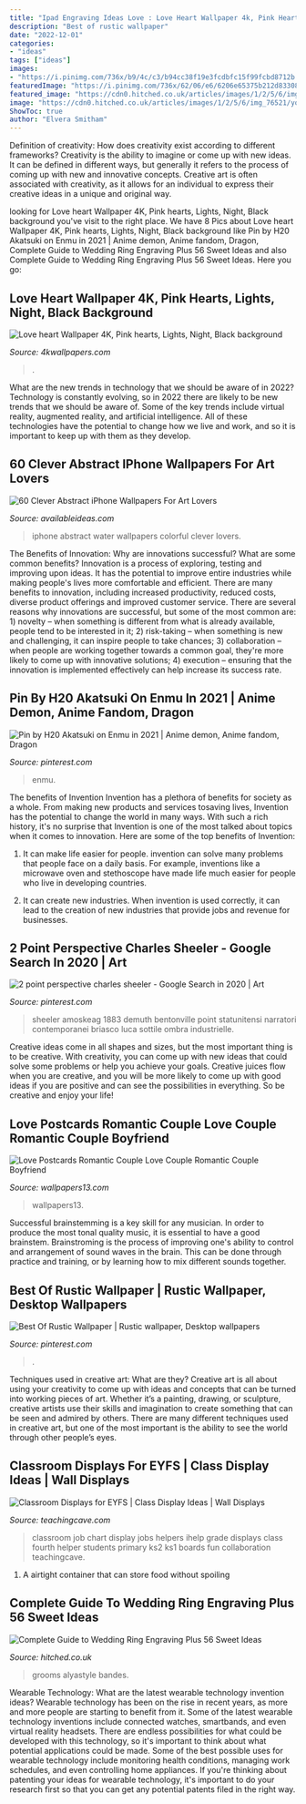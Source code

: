 ```yaml
---
title: "Ipad Engraving Ideas Love : Love Heart Wallpaper 4k, Pink Hearts, Lights, Night, Black Background"
description: "Best of rustic wallpaper"
date: "2022-12-01"
categories:
- "ideas"
tags: ["ideas"]
images:
- "https://i.pinimg.com/736x/b9/4c/c3/b94cc38f19e3fcdbfc15f99fcbd8712b.jpg"
featuredImage: "https://i.pinimg.com/736x/62/06/e6/6206e65375b212d833087d5f391a6358.jpg"
featured_image: "https://cdn0.hitched.co.uk/articles/images/1/2/5/6/img_76521/your-actual-finger-print-rings-his-and-hers-matching-white-etsy.jpeg"
image: "https://cdn0.hitched.co.uk/articles/images/1/2/5/6/img_76521/your-actual-finger-print-rings-his-and-hers-matching-white-etsy.jpeg"
ShowToc: true
author: "Elvera Smitham"
---
```



Definition of creativity: How does creativity exist according to different frameworks?
Creativity is the ability to imagine or come up with new ideas. It can be defined in different ways, but generally it refers to the process of coming up with new and innovative concepts. Creative art is often associated with creativity, as it allows for an individual to express their creative ideas in a unique and original way.

	

		
looking for Love heart Wallpaper 4K, Pink hearts, Lights, Night, Black background you've visit to the right place. We have 8 Pics about Love heart Wallpaper 4K, Pink hearts, Lights, Night, Black background like Pin by H20 Akatsuki on Enmu in 2021 | Anime demon, Anime fandom, Dragon, Complete Guide to Wedding Ring Engraving Plus 56 Sweet Ideas and also Complete Guide to Wedding Ring Engraving Plus 56 Sweet Ideas. Here you go:
		
    
## Love Heart Wallpaper 4K, Pink Hearts, Lights, Night, Black Background

<img loading=lazy src="https://4kwallpapers.com/images/wallpapers/love-heart-pink-hearts-lights-night-black-background-5k-1366x768-3591.jpg" onerror="this.onerror=null;this.src='https://tse4.mm.bing.net/th?id=OIP.ZXXXzcVyMeYOY6ZZ-iDo9gHaEK&amp;pid=15.1';" alt="Love heart Wallpaper 4K, Pink hearts, Lights, Night, Black background">

_Source: 4kwallpapers.com_

>. 

	

What are the new trends in technology that we should be aware of in 2022?
Technology is constantly evolving, so in 2022 there are likely to be new trends that we should be aware of. Some of the key trends include virtual reality, augmented reality, and artificial intelligence. All of these technologies have the potential to change how we live and work, and so it is important to keep up with them as they develop.

    
## 60 Clever Abstract IPhone Wallpapers For Art Lovers

<img loading=lazy src="http://availableideas.com/wp-content/uploads/2016/02/Colorful-Water-Drop-iPhone-6-Plus-HD-Wallpaper.jpg" onerror="this.onerror=null;this.src='https://tse2.mm.bing.net/th?id=OIP.gq1QzkW47M3BkXR55xZdhQHaNK&amp;pid=15.1';" alt="60 Clever Abstract iPhone Wallpapers For Art Lovers">

_Source: availableideas.com_

>iphone abstract water wallpapers colorful clever lovers. 

	

The Benefits of Innovation: Why are innovations successful? What are some common benefits?
Innovation is a process of exploring, testing and improving upon ideas. It has the potential to improve entire industries while making people's lives more comfortable and efficient. There are many benefits to innovation, including increased productivity, reduced costs, diverse product offerings and improved customer service.
There are several reasons why innovations are successful, but some of the most common are: 1) novelty – when something is different from what is already available, people tend to be interested in it; 2) risk-taking – when something is new and challenging, it can inspire people to take chances; 3) collaboration – when people are working together towards a common goal, they're more likely to come up with innovative solutions; 4) execution – ensuring that the innovation is implemented effectively can help increase its success rate.

    
## Pin By H20 Akatsuki On Enmu In 2021 | Anime Demon, Anime Fandom, Dragon

<img loading=lazy src="https://i.pinimg.com/736x/e2/c0/a4/e2c0a4e2b372904e6a32d91d73ff5a9c.jpg" onerror="this.onerror=null;this.src='https://tse4.mm.bing.net/th?id=OIP._CSDUXg-nwPLZoJdsHmC5AHaK6&amp;pid=15.1';" alt="Pin by H20 Akatsuki on Enmu in 2021 | Anime demon, Anime fandom, Dragon">

_Source: pinterest.com_

>enmu. 

	

The benefits of Invention
Invention has a plethora of benefits for society as a whole. From making new products and services tosaving lives, Invention has the potential to change the world in many ways. With such a rich history, it's no surprise that Invention is one of the most talked about topics when it comes to innovation. Here are some of the top benefits of Invention: 
1. It can make life easier for people. invention can solve many problems that people face on a daily basis. For example, inventions like a microwave oven and stethoscope have made life much easier for people who live in developing countries.

2. It can create new industries. When invention is used correctly, it can lead to the creation of new industries that provide jobs and revenue for businesses.

    
## 2 Point Perspective Charles Sheeler - Google Search In 2020 | Art

<img loading=lazy src="https://i.pinimg.com/736x/62/06/e6/6206e65375b212d833087d5f391a6358.jpg" onerror="this.onerror=null;this.src='https://tse1.mm.bing.net/th?id=OIP.p3r0sQL-ImAl3VoHmPX1qwHaIZ&amp;pid=15.1';" alt="2 point perspective charles sheeler - Google Search in 2020 | Art">

_Source: pinterest.com_

>sheeler amoskeag 1883 demuth bentonville point statunitensi narratori contemporanei briasco luca sottile ombra industrielle. 

	

Creative ideas come in all shapes and sizes, but the most important thing is to be creative. With creativity, you can come up with new ideas that could solve some problems or help you achieve your goals. Creative juices flow when you are creative, and you will be more likely to come up with good ideas if you are positive and can see the possibilities in everything. So be creative and enjoy your life!

    
## Love Postcards Romantic Couple Love Couple Romantic Couple Boyfriend

<img loading=lazy src="https://www.wallpapers13.com/wp-content/uploads/2019/08/Love-Postcards-Romantic-Couple-Love-Couple-Romantic-Couple-Boyfriend-And-Girl-Kissing-Kiss-Friendship-Forever.jpg" onerror="this.onerror=null;this.src='https://tse3.mm.bing.net/th?id=OIP.qStCVMOH_VojE9yb3JppVAHaEo&amp;pid=15.1';" alt="Love Postcards Romantic Couple Love Couple Romantic Couple Boyfriend">

_Source: wallpapers13.com_

>wallpapers13. 

	

Successful brainstemming is a key skill for any musician. In order to produce the most tonal quality music, it is essential to have a good brainstem. Brainstroming is the process of improving one's ability to control and arrangement of sound waves in the brain. This can be done through practice and training, or by learning how to mix different sounds together.

    
## Best Of Rustic Wallpaper | Rustic Wallpaper, Desktop Wallpapers

<img loading=lazy src="https://i.pinimg.com/736x/b9/4c/c3/b94cc38f19e3fcdbfc15f99fcbd8712b.jpg" onerror="this.onerror=null;this.src='https://tse3.mm.bing.net/th?id=OIP.IsFaILrkgNmq2AevC8g8YwHaNK&amp;pid=15.1';" alt="Best Of Rustic Wallpaper | Rustic wallpaper, Desktop wallpapers">

_Source: pinterest.com_

>. 

	

Techniques used in creative art: What are they?
Creative art is all about using your creativity to come up with ideas and concepts that can be turned into working pieces of art. Whether it’s a painting, drawing, or sculpture, creative artists use their skills and imagination to create something that can be seen and admired by others. There are many different techniques used in creative art, but one of the most important is the ability to see the world through other people’s eyes.

    
## Classroom Displays For EYFS | Class Display Ideas | Wall Displays

<img loading=lazy src="http://www.teachingcave.com/wp-content/uploads/2013/10/ihelp1.jpg" onerror="this.onerror=null;this.src='https://tse3.mm.bing.net/th?id=OIP.jz-K9hgKZfxAyzBIi7K_ZQHaJ3&amp;pid=15.1';" alt="Classroom Displays for EYFS | Class Display Ideas | Wall Displays">

_Source: teachingcave.com_

>classroom job chart display jobs helpers ihelp grade displays class fourth helper students primary ks2 ks1 boards fun collaboration teachingcave. 

	

1. A airtight container that can store food without spoiling 

    
## Complete Guide To Wedding Ring Engraving Plus 56 Sweet Ideas

<img loading=lazy src="https://cdn0.hitched.co.uk/articles/images/1/2/5/6/img_76521/your-actual-finger-print-rings-his-and-hers-matching-white-etsy.jpeg" onerror="this.onerror=null;this.src='https://tse1.mm.bing.net/th?id=OIP.xfJfoH1VCSymGFrn66x4rQHaFQ&amp;pid=15.1';" alt="Complete Guide to Wedding Ring Engraving Plus 56 Sweet Ideas">

_Source: hitched.co.uk_

>grooms alyastyle bandes. 

	

Wearable Technology: What are the latest wearable technology invention ideas?
Wearable technology has been on the rise in recent years, as more and more people are starting to benefit from it. Some of the latest wearable technology inventions include connected watches, smartbands, and even virtual reality headsets. There are endless possibilities for what could be developed with this technology, so it's important to think about what potential applications could be made. Some of the best possible uses for wearable technology include monitoring health conditions, managing work schedules, and even controlling home appliances. If you're thinking about patenting your ideas for wearable technology, it's important to do your research first so that you can get any potential patents filed in the right way.

